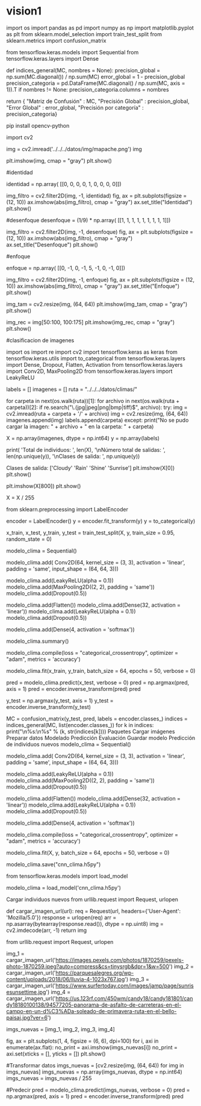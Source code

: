 # vision1

import os
import pandas as pd
import numpy as np
import matplotlib.pyplot as plt
from sklearn.model_selection import train_test_split
from sklearn.metrics import confusion_matrix

from tensorflow.keras.models import Sequential
from tensorflow.keras.layers import Dense


def indices_general(MC, nombres = None):
  precision_global = np.sum(MC.diagonal()) / np.sum(MC)
  error_global = 1 - precision_global
  precision_categoria = pd.DataFrame(MC.diagonal() / np.sum(MC, axis = 1)).T
  if nombres != None:
    precision_categoria.columns = nombres
  
  return {
    "Matriz de Confusión" : MC,
    "Precisión Global" : precision_global,
    "Error Global" : error_global,
    "Precisión por categoría" : precision_categoria}



pip install opencv-python

import cv2

img = cv2.imread('../../../datos/img/mapache.png')
img

plt.imshow(img, cmap = "gray")
plt.show()

#identidad

identidad = np.array(
  [[0, 0, 0, 
    0, 1, 0, 
    0, 0, 0]])

img_filtro = cv2.filter2D(img, -1, identidad)
fig, ax = plt.subplots(figsize = (12, 10))
ax.imshow(abs(img_filtro), cmap = "gray")
ax.set_title("Identidad")
plt.show()

#desenfoque
desenfoque = (1/9) * np.array(
  [[1, 1, 1,
    1, 1, 1,
    1, 1, 1]])

img_filtro = cv2.filter2D(img, -1, desenfoque)
fig, ax = plt.subplots(figsize = (12, 10))
ax.imshow(abs(img_filtro), cmap = "gray")
ax.set_title("Desenfoque")
plt.show()

#enfoque

enfoque = np.array(
  [[0, -1, 0,
    -1, 5, -1,
    0, -1, 0]])

img_filtro = cv2.filter2D(img, -1, enfoque)
fig, ax = plt.subplots(figsize = (12, 10))
ax.imshow(abs(img_filtro), cmap = "gray")
ax.set_title("Enfoque")
plt.show()

img_tam = cv2.resize(img, (64, 64))
plt.imshow(img_tam, cmap = "gray")
plt.show()

img_rec = img[50:100, 100:175]
plt.imshow(img_rec, cmap = "gray")
plt.show()


#clasificacion de imagenes

import os
import re
import cv2
import tensorflow.keras as keras
from tensorflow.keras.utils import to_categorical
from tensorflow.keras.layers import Dense, Dropout, Flatten, Activation
from tensorflow.keras.layers import Conv2D, MaxPooling2D
from tensorflow.keras.layers import LeakyReLU

labels = []
imagenes = []
ruta = "../../../datos/climas/"

for carpeta in next(os.walk(ruta))[1]:
  for archivo in next(os.walk(ruta + carpeta))[2]:
    if re.search("\\.(jpg|jpeg|png|bmp|tiff)$", archivo):
      try:
        img = cv2.imread(ruta + carpeta + '/' + archivo)
        img = cv2.resize(img, (64, 64))
        imagenes.append(img)
        labels.append(carpeta)
      except:
        print("No se pudo cargar la imagen: " + archivo + " en la carpeta: " + carpeta)


X = np.array(imagenes, dtype = np.int64)
y = np.array(labels)

print(
  'Total de individuos: ', len(X),
  '\nNúmero total de salidas: ', len(np.unique(y)), 
  '\nClases de salida: ', np.unique(y))


Clases de salida:  ['Cloudy' 'Rain' 'Shine' 'Sunrise']
plt.imshow(X[0])
plt.show()


plt.imshow(X[800])
plt.show()

X = X / 255


from sklearn.preprocessing import LabelEncoder

encoder = LabelEncoder()
y = encoder.fit_transform(y)
y = to_categorical(y)


x_train, x_test, y_train, y_test = train_test_split(X, y, train_size = 0.95, random_state = 0)


modelo_clima = Sequential()

modelo_clima.add(
  Conv2D(64, kernel_size = (3, 3), activation = 'linear',
         padding = 'same', input_shape = (64, 64, 3)))

modelo_clima.add(LeakyReLU(alpha = 0.1))
modelo_clima.add(MaxPooling2D((2, 2), padding = 'same'))
modelo_clima.add(Dropout(0.5))
 
modelo_clima.add(Flatten())
modelo_clima.add(Dense(32, activation = 'linear'))
modelo_clima.add(LeakyReLU(alpha = 0.1))
modelo_clima.add(Dropout(0.5))

modelo_clima.add(Dense(4, activation = 'softmax'))
 
modelo_clima.summary()

modelo_clima.compile(loss = "categorical_crossentropy",
                     optimizer = "adam", metrics = 'accuracy')

modelo_clima.fit(x_train, y_train, batch_size = 64,
                epochs = 50, verbose = 0)


pred = modelo_clima.predict(x_test, verbose = 0)
pred = np.argmax(pred, axis = 1)
pred = encoder.inverse_transform(pred)
pred

y_test = np.argmax(y_test, axis = 1)
y_test = encoder.inverse_transform(y_test)

MC = confusion_matrix(y_test, pred, labels = encoder.classes_)
indices = indices_general(MC, list(encoder.classes_))
for k in indices:
  print("\n%s:\n%s" % (k, str(indices[k])))
Paquetes
Cargar imágenes
Preparar datos
Modelado
Predicción
Evaluación
Guardar modelo
Predicción de individuos nuevos
modelo_clima = Sequential()

modelo_clima.add(
  Conv2D(64, kernel_size = (3, 3), activation = 'linear',
         padding = 'same', input_shape = (64, 64, 3)))

modelo_clima.add(LeakyReLU(alpha = 0.1))
modelo_clima.add(MaxPooling2D((2, 2), padding = 'same'))
modelo_clima.add(Dropout(0.5))
 
modelo_clima.add(Flatten())
modelo_clima.add(Dense(32, activation = 'linear'))
modelo_clima.add(LeakyReLU(alpha = 0.1))
modelo_clima.add(Dropout(0.5))

modelo_clima.add(Dense(4, activation = 'softmax'))

modelo_clima.compile(loss = "categorical_crossentropy",
                     optimizer = "adam", metrics = 'accuracy')
                     
modelo_clima.fit(X, y, batch_size = 64,
                epochs = 50, verbose = 0)
                
modelo_clima.save("cnn_clima.h5py")

from tensorflow.keras.models import load_model

modelo_clima = load_model('cnn_clima.h5py')

Cargar individuos nuevos
from urllib.request import Request, urlopen

def cargar_imagen_url(url):
  req = Request(url, headers={'User-Agent': 'Mozilla/5.0'})
  response = urlopen(req)
  arr = np.asarray(bytearray(response.read()), dtype = np.uint8)
  img = cv2.imdecode(arr, -1)
  return img

from urllib.request import Request, urlopen

img_1 = cargar_imagen_url('https://images.pexels.com/photos/1870259/pexels-photo-1870259.jpeg?auto=compress&cs=tinysrgb&dpr=1&w=500')
img_2 = cargar_imagen_url('https://parquesalegres.org/wp-content/uploads/2018/06/lluvia-4-1023x767.jpg')
img_3 = cargar_imagen_url('https://www.surfertoday.com/images/jamp/page/sunrisesunsettime.jpg')
img_4 = cargar_imagen_url('https://us.123rf.com/450wm/candy18/candy181801/candy18180100138/94577205-panorama-de-asfalto-de-carreteras-en-el-campo-en-un-d%C3%ADa-soleado-de-primavera-ruta-en-el-bello-paisaj.jpg?ver=6')

imgs_nuevas = [img_1, img_2, img_3, img_4]

fig, ax = plt.subplots(1, 4, figsize = (6, 6), dpi=100)
for i, axi in enumerate(ax.flat):
  no_print = axi.imshow(imgs_nuevas[i])
  no_print = axi.set(xticks = [], yticks = [])
plt.show()


#Transformar datos
imgs_nuevas = [cv2.resize(img, (64, 64)) for img in imgs_nuevas]
imgs_nuevas = np.array(imgs_nuevas, dtype = np.int64)
imgs_nuevas = imgs_nuevas / 255

#Predecir
pred = modelo_clima.predict(imgs_nuevas, verbose = 0)
pred = np.argmax(pred, axis = 1)
pred = encoder.inverse_transform(pred)
pred
